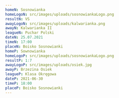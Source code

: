 ```yaml
---
homeN: Sosnowianka
homeLogoN: src/images/uploads/sosnowiankaLogo.png
resultN: VS
awayLogoN: src/images/uploads/kalwarianka.png
awayN: Kalwarianka II
leagueN: Puchar Polski
dateN: 25.07.2021
timeN: 17:00
placeN: Boisko Sosnowianki
homeP: Sownowianka
homeLogoP: src/images/uploads/sosnowiankaLogo.png
resultP: 1:7
awayLogoP: src/images/uploads/osiek.jpg
awayP: Brzezina Osiek
leagueP: Klasa Okręgowa
dateP: 2021-06-30
timeP: 18:00
placeP: Boisko Sosnowianki
---
```

